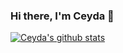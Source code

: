 ### Hi there, I'm Ceyda 👋

<!--
**cceydae/cceydae** is a ✨ _special_ ✨ repository because its `README.md` (this file) appears on your GitHub profile.

Here are some ideas to get you started:

- 🔭 I’m currently working on ...
- 🌱 I’m currently learning ...
- 👯 I’m looking to collaborate on ...
- 🤔 I’m looking for help with ...
- 💬 Ask me about ...
- 📫 How to reach me: ...
- 😄 Pronouns: ...
- ⚡ Fun fact: ...
-->
[![Ceyda's github stats](https://github-readme-stats.vercel.app/api?username=ceyda&count_private=true&show_icons=true&theme=radical&hide_rank=false)](https://github.com/anuraghazra/github-readme-stats)
